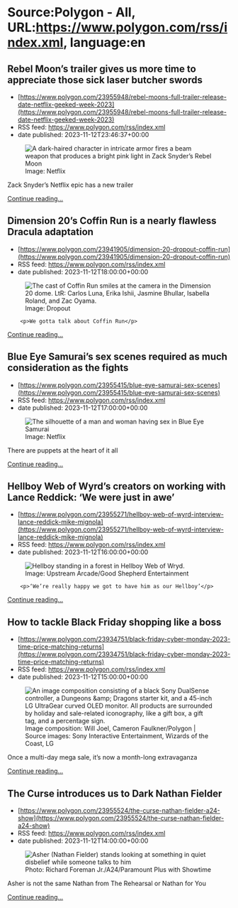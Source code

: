 # Source:Polygon -  All, URL:https://www.polygon.com/rss/index.xml, language:en

## Rebel Moon’s trailer gives us more time to appreciate those sick laser butcher swords
 - [https://www.polygon.com/23955948/rebel-moons-full-trailer-release-date-netflix-geeked-week-2023](https://www.polygon.com/23955948/rebel-moons-full-trailer-release-date-netflix-geeked-week-2023)
 - RSS feed: https://www.polygon.com/rss/index.xml
 - date published: 2023-11-12T23:46:37+00:00

<figure>
      <img alt="A dark-haired character in intricate armor fires a beam weapon that produces a bright pink light in Zack Snyder’s Rebel Moon" src="https://cdn.vox-cdn.com/thumbor/40j7Gvf0vH9jZCltVyxiNW0xEH8=/199x0:1564x768/640x360/cdn.vox-cdn.com/uploads/chorus_image/image/72858688/rebel_moon.0.jpg" />
        <figcaption>Image: Netflix</figcaption>
    </figure>

  <p>Zack Snyder’s Netflix epic has a new trailer</p>
  <p>
    <a href="https://www.polygon.com/23955948/rebel-moons-full-trailer-release-date-netflix-geeked-week-2023">Continue reading&hellip;</a>
  </p>

## Dimension 20’s Coffin Run is a nearly flawless Dracula adaptation
 - [https://www.polygon.com/23941905/dimension-20-dropout-coffin-run](https://www.polygon.com/23941905/dimension-20-dropout-coffin-run)
 - RSS feed: https://www.polygon.com/rss/index.xml
 - date published: 2023-11-12T18:00:00+00:00

<figure>
      <img alt="The cast of Coffin Run smiles at the camera in the Dimension 20 dome. LtR: Carlos Luna, Erika Ishii, Jasmine Bhullar, Isabella Roland, and Zac Oyama." src="https://cdn.vox-cdn.com/thumbor/FDZrc6oJVc9aWjiewHOFiOLl-pY=/0x156:3000x1844/640x360/cdn.vox-cdn.com/uploads/chorus_image/image/72857597/GroupShotA.0.jpg" />
        <figcaption>Image: Dropout</figcaption>
    </figure>


  		<p>We gotta talk about Coffin Run</p>
  <p>
    <a href="https://www.polygon.com/23941905/dimension-20-dropout-coffin-run">Continue reading&hellip;</a>
  </p>

## Blue Eye Samurai’s sex scenes required as much consideration as the fights
 - [https://www.polygon.com/23955415/blue-eye-samurai-sex-scenes](https://www.polygon.com/23955415/blue-eye-samurai-sex-scenes)
 - RSS feed: https://www.polygon.com/rss/index.xml
 - date published: 2023-11-12T17:00:00+00:00

<figure>
      <img alt="The silhouette of a man and woman having sex in Blue Eye Samurai" src="https://cdn.vox-cdn.com/thumbor/NlymNqvdIPh0vpFkQhKWJkR07CY=/21x0:2837x1584/640x360/cdn.vox-cdn.com/uploads/chorus_image/image/72857676/blue_eye_samurai_sex_scene.0.jpg" />
        <figcaption>Image: Netflix</figcaption>
    </figure>

  <p>There are puppets at the heart of it all</p>
  <p>
    <a href="https://www.polygon.com/23955415/blue-eye-samurai-sex-scenes">Continue reading&hellip;</a>
  </p>

## Hellboy Web of Wyrd’s creators on working with Lance Reddick: ‘We were just in awe’
 - [https://www.polygon.com/23955271/hellboy-web-of-wyrd-interview-lance-reddick-mike-mignola](https://www.polygon.com/23955271/hellboy-web-of-wyrd-interview-lance-reddick-mike-mignola)
 - RSS feed: https://www.polygon.com/rss/index.xml
 - date published: 2023-11-12T16:00:00+00:00

<figure>
      <img alt="Hellboy standing in a forest in Hellboy Web of Wryd." src="https://cdn.vox-cdn.com/thumbor/RG7TLBGfdNDOBebyKOwY2BH75WA=/0x0:3840x2160/640x360/cdn.vox-cdn.com/uploads/chorus_image/image/72857499/hellboy_web_of_wryd_01.0.jpeg" />
        <figcaption>Image: Upstream Arcade/Good Shepherd Entertainment</figcaption>
    </figure>


  		<p>‘We’re really happy we got to have him as our Hellboy’</p>
  <p>
    <a href="https://www.polygon.com/23955271/hellboy-web-of-wyrd-interview-lance-reddick-mike-mignola">Continue reading&hellip;</a>
  </p>

## How to tackle Black Friday shopping like a boss
 - [https://www.polygon.com/23934751/black-friday-cyber-monday-2023-time-price-matching-returns](https://www.polygon.com/23934751/black-friday-cyber-monday-2023-time-price-matching-returns)
 - RSS feed: https://www.polygon.com/rss/index.xml
 - date published: 2023-11-12T15:00:00+00:00

<figure>
      <img alt="An image composition consisting of a black Sony DualSense controller, a Dungeons &amp;amp; Dragons starter kit, and a 45-inch LG UltraGear curved OLED monitor. All products are surrounded by holiday and sale-related iconography, like a gift box, a gift tag, and a percentage sign." src="https://cdn.vox-cdn.com/thumbor/HCfooAL2TVIi49BGDWXDP_P5gsc=/0x156:3000x1844/640x360/cdn.vox-cdn.com/uploads/chorus_image/image/72857361/BFCMartboard1.0.jpg" />
        <figcaption>Image composition: Will Joel, Cameron Faulkner/Polygon | Source images: Sony Interactive Entertainment, Wizards of the Coast, LG</figcaption>
    </figure>

  <p>Once a multi-day mega sale, it’s now a month-long extravaganza</p>
  <p>
    <a href="https://www.polygon.com/23934751/black-friday-cyber-monday-2023-time-price-matching-returns">Continue reading&hellip;</a>
  </p>

## The Curse introduces us to Dark Nathan Fielder
 - [https://www.polygon.com/23955524/the-curse-nathan-fielder-a24-show](https://www.polygon.com/23955524/the-curse-nathan-fielder-a24-show)
 - RSS feed: https://www.polygon.com/rss/index.xml
 - date published: 2023-11-12T14:00:00+00:00

<figure>
      <img alt="Asher (Nathan Fielder) stands looking at something in quiet disbelief while someone talks to him" src="https://cdn.vox-cdn.com/thumbor/zgQqs6TEFIu-PZxuXKuxEgU7oVc=/0x0:4240x2385/640x360/cdn.vox-cdn.com/uploads/chorus_image/image/72857231/TheCurse_102_0928_RT.0.jpg" />
        <figcaption>Photo: Richard Foreman Jr./A24/Paramount Plus with Showtime</figcaption>
    </figure>

  <p>Asher is not the same Nathan from The Rehearsal or Nathan for You</p>
  <p>
    <a href="https://www.polygon.com/23955524/the-curse-nathan-fielder-a24-show">Continue reading&hellip;</a>
  </p>

